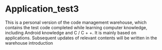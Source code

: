 # Application_test3
This is a personal version of the code management warehouse, which contains the test code completed while learning computer knowledge, including Android knowledge and C / C + +. It is mainly based on applications. Subsequent updates of relevant contents will be written in the warehouse introduction
